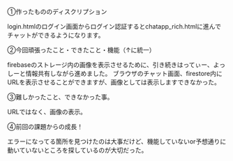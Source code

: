 ①作ったもののディスクリプション

login.htmlのログイン画面からログイン認証するとchatapp_rich.htmlに進んでチャットができるようになります。

②今回頑張ったこと・できたこと・機能（↑に統一）

firebaseのストレージ内の画像を表示させるために、引き続きはってぃー、よっしーと情報共有しながら進めました。 ブラウザのチャット画面、firestore内にURLを表示させることができますが、画像としては表示しますできなかった。

③難しかったこと、できなかった事。

URLではなく、画像の表示。

④前回の課題からの成長！

エラーになってる箇所を見つけたのは大事だけど、機能していないor予想通りに動いていないところを探しているのが大切だった。
